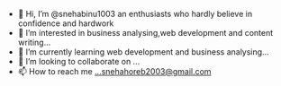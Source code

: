 - 👋 Hi, I’m @snehabinu1003 an enthusiasts who hardly believe in confidence and hardwork
- 👀 I’m interested in business analysing,web development and content writing...
- 🌱 I’m currently learning web development and business analysing...
- 💞️ I’m looking to collaborate on ...
- 📫 How to reach me ...snehahoreb2003@gmail.com

<!---
snehabinu1003/snehabinu1003 is a ✨ special ✨ repository because its `README.md` (this file) appears on your GitHub profile.
You can click the Preview link to take a look at your changes.
--->
